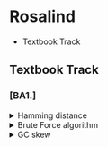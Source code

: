 # Rosalind

- Textbook Track

## Textbook Track 

### [BA1.]
<details>
<summary>Hamming distance</summary>
<div markdown="1">

The minimum number of substitutions(Errors) required to change one string into the other.

</div>
</details>

<details>
<summary>Brute Force algorithm</summary>
<div markdown="1">

(= exhaustive search, generate and test)

Systematically checking all possible candidates for whether or not each candidate satisfies the problem's statement.
   <p align="left">
  <img src="https://github.com/WoobeenJeong/Rosalind/assets/132027211/d1047568-3dc4-4223-9bc3-309ac5c9d51f" alt="image" width="auto" height="100">
   </p>
   
sliding window : n(string) - m(pattern) + 1

complexity : O(mn)

</div>
</details>

<details>
<summary>GC skew</summary>
<div markdown="1">

In some bacterial genomes, there is an enrichment of guanine over cytosine, because of cytosine deamination on okazaki fragement.

GC skew = (G - C)/(G + C)

```
def min_gc_skew(string):
    min_skew_list = [0]
    skew = 0
    min_skew = 0
    
    for i in range(len(string)):    
        if string[i] == C면 -1, G면 +1 로 skew 계산

        if 현재 누적skew가 min_skew보다 작으면
            min_skew = skew
            min_skew_list에 해당 위치 추가
            
    return min_skew_list
```

</div>
</details>
